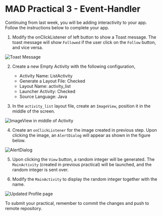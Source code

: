 # MAD Practical 3 - Event-Handler
Continuing from last week, you will be adding interactivity to your app. <br/>
Follow the instructions below to complete your app.

1. Modify the onClickListener of left button to show a Toast message. The toast message will show `Followed` if the user click on the `Follow` button, and vice versa.

![Toast Message](/images/p2_toast.png)

2. Create a new Empty Activity with the following configuration,
    * Activity Name: ListActivity
    * Generate a Layout File: Checked
    * Layout Name: activity_list
    * Launcher Activity: Checked
    * Source Language: Java

3. In the `activity_list` layout file, create an `ImageView`, position it in the middle of the screen.

![ImageView in middle of Activity](/images/p2_img.png)

4. Create an `onClickListener` for the image created in previous step. Upon clicking the image, an `AlertDialog` will appear as shown in the figure below.

![AlertDialog](/images/p2_alert.png)

5.	Upon clicking the `View` button, a random integer will be generated. The `MainActivity` (created in previous practical) will be launched, and the random integer is sent over.

6.	Modify the `MainActivity` to display the random integer together with the name. 

![Updated Profile page](/images/p2_final.png)

To submit your practical, remember to commit the changes and push to remote repository.
